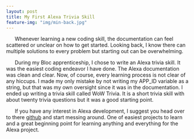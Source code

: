 ```yaml
---
layout: post
title: My First Alexa Trivia Skill
feature-img: "img/min-back.jpg"
---
```


&nbsp;&nbsp;&nbsp;&nbsp;&nbsp;&nbsp;Whenever learning a new coding skill, the documentation can feel scattered or unclear on how to get started. Looking back, I know there can multiple solutions to every problem but starting out can be overwhelming.

&nbsp;&nbsp;&nbsp;&nbsp;&nbsp;&nbsp;During my Bloc apprenticeship, I chose to write an Alexa trivia skill. It was the easiest coding endeavor I have done. The Alexa documentation was clean and clear. Now, of course, every learning process is not clear of any hiccups. I made my only mistake by not writing my APP_ID variable as a string, but that was my own oversight since it was in the documentation. I ended up writing a trivia skill called WoW Trivia. It is a short trivia skill with about twenty trivia questions but it was a good starting point.

&nbsp;&nbsp;&nbsp;&nbsp;&nbsp;&nbsp;If you have any interest in Alexa development, I suggest you head over to there [github](https://github.com/alexa/skill-sample-nodejs-trivia) and start messing around.  One of easiest projects to learn and a great beginning point for learning anything and everything for the Alexa project.